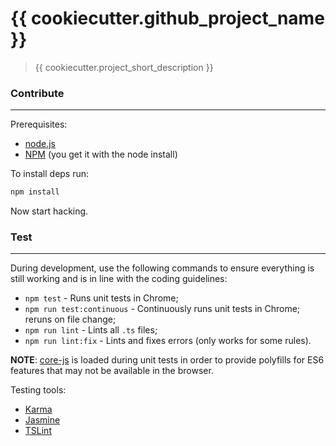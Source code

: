 # {{ cookiecutter.github_project_name }}

> {{ cookiecutter.project_short_description }}


### Contribute
--------------
Prerequisites:
- [node.js](http://nodejs.org/)
- [NPM](https://www.npmjs.com) (you get it with the node install)

To install deps run:
```bash
npm install
```

Now start hacking.


### Test
--------
During development, use the following commands to ensure everything is still working and is in line with the coding guidelines:
- `npm test` - Runs unit tests in Chrome;
- `npm run test:continuous` - Continuously runs unit tests in Chrome; reruns on file change;
- `npm run lint` - Lints all `.ts` files;
- `npm run lint:fix` - Lints and fixes errors (only works for some rules).

**NOTE**: [core-js](https://github.com/zloirock/core-js) is loaded during unit tests in order to provide polyfills for ES6 features that may not be available in the browser.

Testing tools:
- [Karma](https://github.com/karma-runner/karma)
- [Jasmine](https://jasmine.github.io/2.0/introduction.html)
- [TSLint](https://github.com/palantir/tslint)
